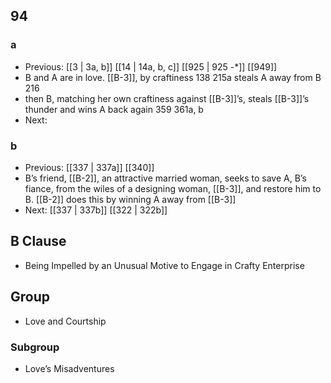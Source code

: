 ## 94
### a
- Previous: [[3 | 3a, b]] [[14 | 14a, b, c]] [[925 | 925 -*]] [[949]] 
- B and A are in love. [[B-3]], by craftiness 138 215a steals A away from B 216
- then B, matching her own craftiness against [[B-3]]’s, steals [[B-3]]’s thunder and wins A back again 359 361a, b
- Next: 

### b
- Previous: [[337 | 337a]] [[340]] 
- B’s friend, [[B-2]], an attractive married woman, seeks to save A, B’s fiance, from the wiles of a designing woman, [[B-3]], and restore him to B. [[B-2]] does this by winning A away from [[B-3]]
- Next: [[337 | 337b]] [[322 | 322b]] 

## B Clause
- Being Impelled by an Unusual Motive to Engage in Crafty Enterprise

## Group
- Love and Courtship

### Subgroup
- Love’s Misadventures


